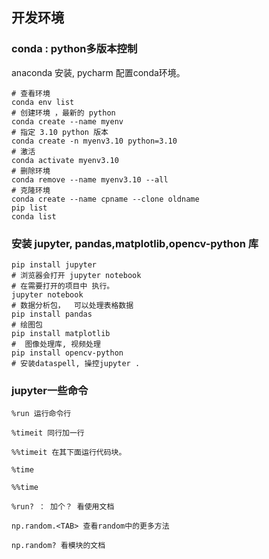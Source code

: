 ## 开发环境


### conda : python多版本控制

anaconda 安装,  pycharm 配置conda环境。
```shell
# 查看环境
conda env list
# 创建环境 ，最新的 python 
conda create --name myenv 
# 指定 3.10 python 版本
conda create -n myenv3.10 python=3.10
# 激活
conda activate myenv3.10
# 删除环境
conda remove --name myenv3.10 --all
# 克隆环境
conda create --name cpname --clone oldname
pip list 
conda list

```

### 安装 jupyter, pandas,matplotlib,opencv-python 库
```shell
pip install jupyter
# 浏览器会打开 jupyter notebook  
# 在需要打开的项目中 执行。 
jupyter notebook 
# 数据分析包，  可以处理表格数据
pip install pandas 
# 绘图包 
pip install matplotlib
#  图像处理库, 视频处理
pip install opencv-python 
# 安装dataspell, 操控jupyter .

```


### jupyter一些命令

```text
%run 运行命令行

%timeit 同行加一行

%%timeit 在其下面运行代码块。

%time

%%time

%run? ： 加个？ 看使用文档

np.random.<TAB> 查看random中的更多方法

np.random? 看模块的文档
```
